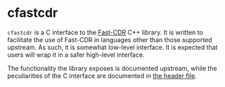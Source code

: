 # cfastcdr

`cfastcdr` is a C interface to the [Fast-CDR](https://github.com/eProsima/Fast-CDR) C++ library. It is written to facilitate the use of Fast-CDR in languages other than those supported upstream. As such, it is somewhat low-level interface. It is expected that users will wrap it in a safer high-level interface.

The functionality the library exposes is documented upstream, while the peculiarities of the C interface are documented in [the header file](cfastcdr.h).


